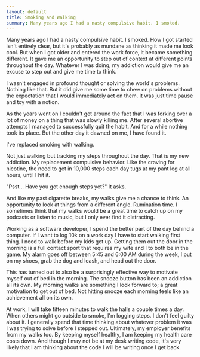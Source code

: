 ```yaml
---
layout: default
title: Smoking and Walking
summary: Many years ago I had a nasty compulsive habit. I smoked.
---
```


Many years ago I had a nasty compulsive habit. I smoked. How I got started isn't entirely clear, but it's probably as
mundane as thinking it made me look cool. But when I got older and entered the work force, it became something
different. It gave me an opportunity to step out of context at different points throughout the day. Whatever I was
doing, my addiction would give me an excuse to step out and give me time to think.

I wasn't engaged in profound thought or solving the world's problems. Nothing like that. But it did give me some time
to chew on problems without the expectation that I would immediately act on them. It was just time pause and toy with a
notion.

As the years went on I couldn't get around the fact that I was forking over a lot of money on a thing that was slowly
killing me. After several abortive attempts I managed to successfully quit the habit. And for a while nothing took its
place. But the other day it dawned on me, I have found it.

I've replaced smoking with walking.

Not just walking but tracking my steps throughout the day. That is my new addiction. My replacement compulsive behavior.
Like the craving for nicotine, the need to get in 10,000 steps each day tugs at my pant leg at all hours, until I hit
it.

"Psst… Have you got enough steps yet?" It asks.

And like my past cigarette breaks, my walks give me a chance to think. An opportunity to look at things from a different
angle. Rumination time. I sometimes think that my walks would be a great time to catch up on my podcasts or listen to
music, but I only ever find it distracting.

Working as a software developer, I spend the better part of the day behind a computer. If I want to log 10k on a work
day I have to start walking first thing. I need to walk before my kids get up. Getting them out the door in the morning
is a full contact sport that requires my wife and I to both be in the game. My alarm goes off between 5:45 and 6:00 AM
during the week, I put on my shoes, grab the dog and leash, and head out the door.

This has turned out to also be a surprisingly effective way to motivate myself out of bed in the morning. The snooze
button has been an addiction all its own. My morning walks are something I look forward to; a great motivation to get
out of bed. Not hitting snooze each morning feels like an achievement all on its own.

At work, I will take fifteen minutes to walk the halls a couple times a day. When others might go outside to smoke,
I'm logging steps. I don't feel guilty about it. I generally spend that time thinking about whatever problem it was I
was trying to solve before I stepped out. Ultimately, my employer benefits from my walks too. By keeping myself healthy,
I am keeping my health care costs down. And though I may not be at my desk writing code, it's very likely that I am
thinking about the code I will be writing once I get back.

